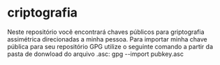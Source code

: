 # criptografia
Neste repositório você encontrará chaves públicos para griptografia assimétrica direcionadas a minha pessoa.
Para importar minha chave pública para seu repositório GPG utilize o seguinte comando a partir da pasta de donwload do arquivo .asc: gpg --import pubkey.asc
